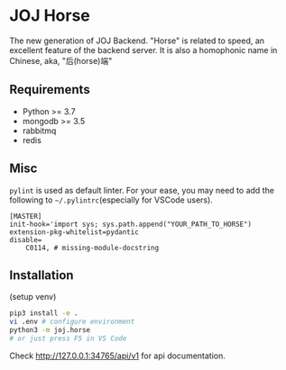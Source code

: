 # JOJ Horse

The new generation of JOJ Backend. "Horse" is related to speed, an excellent feature of the backend server. It is also a homophonic name in Chinese, aka, "后(horse)端"

## Requirements

+ Python >= 3.7
+ mongodb >= 3.5
+ rabbitmq
+ redis

## Misc

`pylint` is used as default linter. For your ease, you may need to add the following to `~/.pylintrc`(especially for VSCode users).

```;
[MASTER]
init-hook='import sys; sys.path.append("YOUR_PATH_TO_HORSE")
extension-pkg-whitelist=pydantic
disable=
    C0114, # missing-module-docstring
```

## Installation

(setup venv)

```bash
pip3 install -e .
vi .env # configure environment
python3 -m joj.horse
# or just press F5 in VS Code
```

Check <http://127.0.0.1:34765/api/v1> for api documentation.
